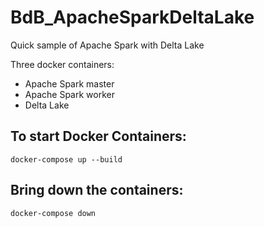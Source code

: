 # BdB_ApacheSparkDeltaLake
Quick sample of Apache Spark with Delta Lake

Three docker containers:
- Apache Spark master
- Apache Spark worker
- Delta Lake


## To start Docker Containers:
```
docker-compose up --build
```


## Bring down the containers:
```
docker-compose down
```